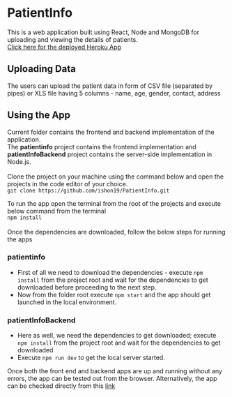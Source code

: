 # PatientInfo
This is a web application built using React, Node and MongoDB for uploading and viewing the details of patients. <br/>
[Click here for the deployed Heroku App](https://peaceful-falls-30799.herokuapp.com/)

## Uploading Data
The users can upload the patient data in form of CSV file (separated by pipes) or XLS file having 5 columns - name, age, gender, contact, address

## Using the App
Current folder contains the frontend and backend implementation of the application.<br>
The <b>patientinfo</b> project contains the frontend implementation and <b>patientInfoBackend</b> project contains the server-side implementation in Node.js.<br/><br/>
Clone the project on your machine using the command below and open the projects in the code editor of your choice.<br /> 
`git clone https://github.com/ishon19/PatientInfo.git`


To run the app open the terminal from the root of the projects and execute below command from the terminal <br/>
`npm install`
<br><br>
Once the dependencies are downloaded, follow the below steps for running the apps <br/>

### patientinfo
- First of all we need to download the dependencies - execute `npm install` from the project root and wait for the dependencies to get downloaded before proceeding to the next step.
- Now from the folder root execute `npm start` and the app should get launched in the local environment.

### patientInfoBackend
- Here as well, we need the dependencies to get downloaded; execute `npm install` from the project root and wait for the dependencies to get downloaded
- Execute `npm run dev` to get the local server started.

Once both the front end and backend apps are up and running without any errors, the app can be tested out from the browser. Alternatively, the app can be checked directly from this [link](https://peaceful-falls-30799.herokuapp.com/)
